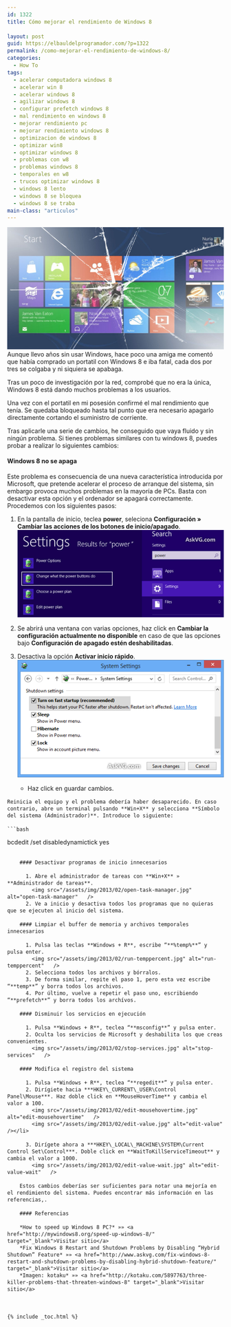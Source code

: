 ```yaml
---
id: 1322
title: Cómo mejorar el rendimiento de Windows 8

layout: post
guid: https://elbauldelprogramador.com/?p=1322
permalink: /como-mejorar-el-rendimiento-de-windows-8/
categories:
  - How To
tags:
  - acelerar computadora windows 8
  - acelerar win 8
  - acelerar windows 8
  - agilizar windows 8
  - configurar prefetch windows 8
  - mal rendimiento en windows 8
  - mejorar rendimiento pc
  - mejorar rendimiento windows 8
  - optimizacion de windows 8
  - optimizar win8
  - optimizar windows 8
  - problemas con w8
  - problemas windows 8
  - temporales en w8
  - trucos optimizar windows 8
  - windows 8 lento
  - windows 8 se bloquea
  - windows 8 se traba
main-class: "articulos"
---
```

<img src="/assets/img/2013/02/Windows8problem.jpg" alt="Windows8problem"   />  
Aunque llevo años sin usar Windows, hace poco una amiga me comentó que había comprado un portatil con Windows 8 e iba fatal, cada dos por tres se colgaba y ni siquiera se apabaga.

Tras un poco de investigación por la red, comprobé que no era la única, Windows 8 está dando muchos problemas a los usuarios.

Una vez con el portatil en mi posesión confirmé el mal rendimiento que tenía. Se quedaba bloqueado hasta tal punto que era necesario apagarlo directamente cortando el suministro de corriente.

Tras aplicarle una serie de cambios, he conseguido que vaya fluido y sin ningún problema. Si tienes problemas similares con tu windows 8, puedes probar a realizar lo siguientes cambios:  

<!--ad-->

#### Windows 8 no se apaga

Este problema es consecuencia de una nueva característica introducida por Microsoft, que pretende acelerar el proceso de arranque del sistema, sin embargo provoca muchos problemas en la mayoría de PCs. Basta con desactivar esta opción y el ordenador se apagará correctamente. Procedemos con los siguientes pasos:

  1. En la pantalla de inicio, teclea **power**, seleciona **Configuración » Cambiar las acciones de los botones de inicio/apagado**.  
    <img src="/assets/img/2013/02/Change_Power_Settings_Windows_8.png" alt="Change_Power_Settings_Windows_8"   />
  2. Se abrirá una ventana con varias opciones, haz click en **Cambiar la configuración actualmente no disponible** en caso de que las opciones bajo **Configuración de apagado estén deshabilitadas**.
  3. Desactiva la opción **Activar inicio rápido**.
    <img src="/assets/img/2013/02/Disable_Hybrid_Shutdown_Fast_Startup_Windows_8.png" alt="Disable_Hybrid_Shutdown_Fast_Startup_Windows_8"   /> </li>

      * Haz click en guardar cambios.</ol>

    Reinicia el equipo y el problema debería haber desaparecido. En caso contrario, abre un terminal pulsando **Win+X** y selecciona **Símbolo del sistema (Administrador)**. Introduce lo siguiente:

    ```bash
bcdedit /set disabledynamictick yes

```

    #### Desactivar programas de inicio innecesarios

      1. Abre el administrador de tareas con **Win+X** » **Administrador de tareas**.  
        <img src="/assets/img/2013/02/open-task-manager.jpg" alt="open-task-manager"   />
      2. Ve a inicio y desactiva todos los programas que no quieras que se ejecuten al inicio del sistema.

    #### Limpiar el buffer de memoria y archivos temporales innecesarios

      1. Pulsa las teclas **Windows + R**, escribe “**%temp%**” y pulsa enter.  
        <img src="/assets/img/2013/02/run-temppercent.jpg" alt="run-temppercent"   />
      2. Selecciona todos los archivos y bórralos.
      3. De forma similar, repite el paso 1, pero esta vez escribe “**temp**” y borra todos los archivos.
      4. Por último, vuelve a repetir el paso uno, escribiendo “**prefetch**” y borra todos los archívos.

    #### Disminuir los servicios en ejecución

      1. Pulsa **Windows + R**, teclea “**msconfig**” y pulsa enter.
      2. Oculta los servicios de Microsoft y deshabilita los que creas convenientes.  
        <img src="/assets/img/2013/02/stop-services.jpg" alt="stop-services"   />

    #### Modifica el registro del sistema

      1. Pulsa **Windows + R**, teclea “**regedit**” y pulsa enter.
      2. Dirígiete hacia ***HKEY\_CURRENT\_USER\Control Panel\Mouse***. Haz doble click en **MouseHoverTime** y cambia el valor a 100.  
        <img src="/assets/img/2013/02/edit-mousehovertime.jpg" alt="edit-mousehovertime"   />  
        <img src="/assets/img/2013/02/edit-value.jpg" alt="edit-value"   /></li>

      3. Dirígete ahora a ***HKEY\_LOCAL\_MACHINE\SYSTEM\Current Control Set\Control***. Doble click en **WaitToKillServiceTimeout** y cambia el valor a 1000.  
        <img src="/assets/img/2013/02/edit-value-wait.jpg" alt="edit-value-wait"   />

    Estos cambios deberías ser suficientes para notar una mejoría en el rendimiento del sistema. Puedes encontrar más información en las referencias,.

    #### Referencias

    *How to speed up Windows 8 PC?* »» <a href="http://mywindows8.org/speed-up-windows-8/" target="_blank">Visitar sitio</a>  
    *Fix Windows 8 Restart and Shutdown Problems by Disabling “Hybrid Shutdown” Feature* »» <a href="http://www.askvg.com/fix-windows-8-restart-and-shutdown-problems-by-disabling-hybrid-shutdown-feature/" target="_blank">Visitar sitio</a>  
    *Imagen: kotaku* »» <a href="http://kotaku.com/5897763/three-killer-problems-that-threaten-windows-8" target="_blank">Visitar sitio</a>



{% include _toc.html %}
